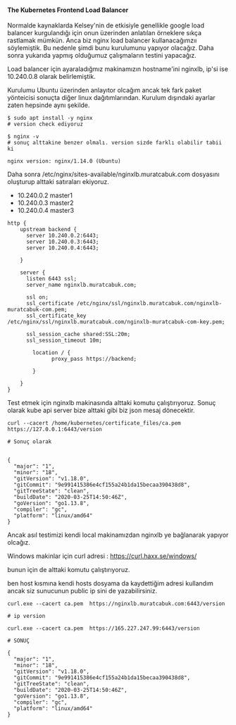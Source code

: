 

#### The Kubernetes Frontend Load Balancer

Normalde kaynaklarda Kelsey'nin de etkisiyle genellikle google load balancer kurgulandığı için onun üzerinden anlatılan örneklere sıkça rastlamak mümkün. Anca biz nginx load balancer kullanacağımzıı söylemiştik. Bu nedenle şimdi bunu kurulumunu yapıyor olacağız. Daha sonra yukarıda yapmış olduğumuz çalışmaların testini yapacağız.

Load balancer için ayaraladığmız makinamızın hostname'ini nginxlb, ip'si ise 10.240.0.8 olarak belirlemiştik.


Kurulumu Ubuntu üzerinden anlayıtor olcağım ancak tek fark paket yönteicisi sonuçta diğer linux dağıtımlarından. Kurulum dışındaki ayarlar zaten hepsinde aynı şekilde.

```
$ sudo apt install -y nginx
# version check ediyoruz

$ nginx -v
# sonuç alttakine benzer olmalı. version sizde farklı olabilir tabii ki

nginx version: nginx/1.14.0 (Ubuntu)

```

Daha sonra /etc/nginx/sites-available/nginxlb.muratcabuk.com dosyasını oluşturup alttaki satıraları ekiyoruz.

- 10.240.0.2 master1
- 10.240.0.3 master2
- 10.240.0.4 master3


```
http {
    upstream backend {
      server 10.240.0.2:6443;
      server 10.240.0.3:6443;
      server 10.240.0.4:6443;

    }

    server {
      listen 6443 ssl;
      server_name nginxlb.muratcabuk.com;

      ssl on;
      ssl_certificate /etc/nginx/ssl/nginxlb.muratcabuk.com/nginxlb-muratcabuk-com.pem;
      ssl_certificate_key     /etc/nginx/ssl/nginxlb.muratcabuk.com/nginxlb-muratcabuk-com-key.pem;

      ssl_session_cache shared:SSL:20m;
      ssl_session_timeout 10m;

        location / {
              proxy_pass https://backend;

        }
     
    }
}

```


Test etmek için nginxlb makinasında alttaki komutu çalıştırıyoruz. Sonuç olarak kube api server bize alttaki gibi biz json mesaj dönecektir. 

```
curl --cacert /home/kubernetes/certificate_files/ca.pem  https://127.0.0.1:6443/version

# Sonuç olarak


{
  "major": "1",
  "minor": "18",
  "gitVersion": "v1.18.0",
  "gitCommit": "9e991415386e4cf155a24b1da15becaa390438d8",
  "gitTreeState": "clean",
  "buildDate": "2020-03-25T14:50:46Z",
  "goVersion": "go1.13.8",
  "compiler": "gc",
  "platform": "linux/amd64"
}

```


Ancak asıl testimizi kendi local makinamızdan nginxlb ye bağlanarak yapıyor olcağız. 

Windows makinlar için curl adresi : https://curl.haxx.se/windows/

bunun için de alttaki komutu çalıştırıyoruz.

ben host kısmına kendi hosts dosyama da kaydettiğim adresi kullandım ancak siz sunucunun public ip sini de yazabilirsiniz.


```
curl.exe --cacert ca.pem  https://nginxlb.muratcabuk.com:6443/version

# ip version

curl.exe --cacert ca.pem  https://165.227.247.99:6443/version

# SONUÇ

{
  "major": "1",
  "minor": "18",
  "gitVersion": "v1.18.0",
  "gitCommit": "9e991415386e4cf155a24b1da15becaa390438d8",
  "gitTreeState": "clean",
  "buildDate": "2020-03-25T14:50:46Z",
  "goVersion": "go1.13.8",
  "compiler": "gc",
  "platform": "linux/amd64"
}

```
